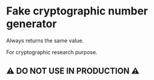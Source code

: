 # Fake cryptographic number generator

Always returns the same value.

For cryptographic research purpose.

## :warning: DO NOT USE IN PRODUCTION :warning: